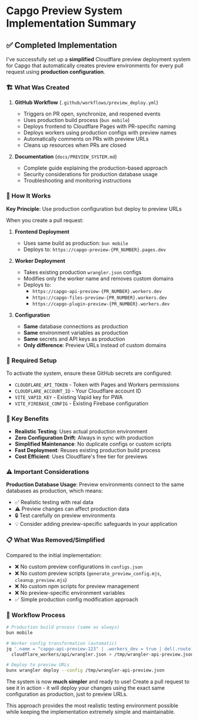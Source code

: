 # Capgo Preview System Implementation Summary

## ✅ Completed Implementation

I've successfully set up a **simplified** Cloudflare preview deployment system for Capgo that automatically creates preview environments for every pull request using **production configuration**.

### 🏗️ What Was Created

1. **GitHub Workflow** (`.github/workflows/preview_deploy.yml`)
   - Triggers on PR open, synchronize, and reopened events
   - Uses production build process (`bun mobile`)
   - Deploys frontend to Cloudflare Pages with PR-specific naming
   - Deploys workers using production configs with preview names
   - Automatically comments on PRs with preview URLs
   - Cleans up resources when PRs are closed

2. **Documentation** (`docs/PREVIEW_SYSTEM.md`)
   - Complete guide explaining the production-based approach
   - Security considerations for production database usage
   - Troubleshooting and monitoring instructions

### 🚀 How It Works

**Key Principle**: Use production configuration but deploy to preview URLs

When you create a pull request:

1. **Frontend Deployment**
   - Uses same build as production: `bun mobile`
   - Deploys to: `https://capgo-preview-{PR_NUMBER}.pages.dev`

2. **Worker Deployment**
   - Takes existing production `wrangler.json` configs
   - Modifies only the worker name and removes custom domains
   - Deploys to:
     - `https://capgo-api-preview-{PR_NUMBER}.workers.dev`
     - `https://capgo-files-preview-{PR_NUMBER}.workers.dev`
     - `https://capgo-plugin-preview-{PR_NUMBER}.workers.dev`

3. **Configuration**
   - **Same** database connections as production
   - **Same** environment variables as production  
   - **Same** secrets and API keys as production
   - **Only difference**: Preview URLs instead of custom domains

### 🔧 Required Setup

To activate the system, ensure these GitHub secrets are configured:
- `CLOUDFLARE_API_TOKEN` - Token with Pages and Workers permissions
- `CLOUDFLARE_ACCOUNT_ID` - Your Cloudflare account ID
- `VITE_VAPID_KEY` - Existing Vapid key for PWA
- `VITE_FIREBASE_CONFIG` - Existing Firebase configuration

### 🎯 Key Benefits

- **Realistic Testing**: Uses actual production environment
- **Zero Configuration Drift**: Always in sync with production
- **Simplified Maintenance**: No duplicate configs or custom scripts
- **Fast Deployment**: Reuses existing production build process
- **Cost Efficient**: Uses Cloudflare's free tier for previews

### ⚠️ Important Considerations

**Production Database Usage**: Preview environments connect to the same databases as production, which means:
- ✅ Realistic testing with real data
- ⚠️ Preview changes can affect production data
- 🔒 Test carefully on preview environments
- 💡 Consider adding preview-specific safeguards in your application

### 📋 What Was Removed/Simplified

Compared to the initial implementation:
- ❌ No custom preview configurations in `configs.json`
- ❌ No custom preview scripts (`generate_preview_config.mjs`, `cleanup_preview.mjs`)
- ❌ No custom npm scripts for preview management
- ❌ No preview-specific environment variables
- ✅ Simple production config modification approach

### 🔄 Workflow Process

```bash
# Production build process (same as always)
bun mobile

# Worker config transformation (automatic)
jq '.name = "capgo-api-preview-123" | .workers_dev = true | del(.route) | del(.routes)' \
  cloudflare_workers/api/wrangler.json > /tmp/wrangler-api-preview.json

# Deploy to preview URLs
bunx wrangler deploy --config /tmp/wrangler-api-preview.json
```

The system is now **much simpler** and ready to use! Create a pull request to see it in action - it will deploy your changes using the exact same configuration as production, just to preview URLs.

This approach provides the most realistic testing environment possible while keeping the implementation extremely simple and maintainable.